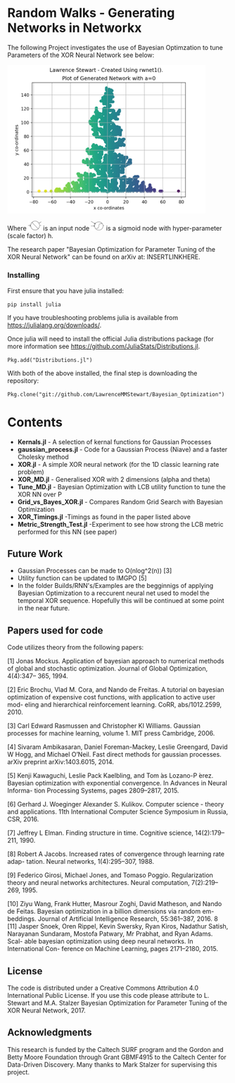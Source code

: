 # Random Walks - Generating Networks in Networkx



The following Project investigates the use of Bayesian Optimzation to tune Parameters of the XOR Neural Network see below:


<img src="https://github.com/LawrenceMMStewart/M3C1-Networks-and-Random-Walks/blob/master/Images/plot1.png" width="450">

Where <img src="https://github.com/LawrenceMMStewart/Bayesian_Optimization/blob/master/Images/inputnode.png" width="30"> is an input node
<img src="https://github.com/LawrenceMMStewart/Bayesian_Optimization/blob/master/Images/sigmoidnode.png" width="30"> is a sigmoid node with hyper-parameter (scale factor) h. 


The research paper "Bayesian Optimization for Parameter Tuning of the XOR Neural Network" can be found on arXiv at: INSERTLINKHERE.





### Installing

First ensure that you have julia installed:

```
pip install julia 
```
If you have troubleshooting problems julia is available from https://julialang.org/downloads/. 

Once julia will need to install the official Julia distributions package (for more information see https://github.com/JuliaStats/Distributions.jl. 

```
Pkg.add("Distributions.jl")
```
With both of the above installed, the final step is downloading the repository:

```
Pkg.clone("git://github.com/LawrenceMMStewart/Bayesian_Optimization")
```






# Contents 

* **Kernals.jl** - A selection of kernal functions for Gaussian Processes
* **gaussian_process.jl** - Code for a Gaussian Process (Niave) and a faster Cholesky method 
* **XOR.jl** - A simple XOR neural network (for the 1D classic learning rate problem)
* **XOR_MD.jl** - Generalised XOR with 2 dimensions (alpha and theta)
* **Tune_MD.jl** - Bayesian Optimization with LCB utility function to tune the XOR NN over P
* **Grid_vs_Bayes_XOR.jl** - Compares Random Grid Search with Bayesian Optimization
* **XOR_Timings.jl** -Timings as found in the paper listed above
* **Metric_Strength_Test.jl** -Experiment to see how strong the LCB metric performed for this NN (see paper)


## Future Work 

* Gaussian Processes can be made to O(nlog^2(n)) [3]
* Utility function can be updated to IMGPO  [5] 
* In the folder Builds/RNN's/Examples are the begginnigs of applying Bayesian Optimization to a reccurent neural net used to model the temporal XOR sequence. Hopefully this will be continued at some point in the near future.






## Papers used for code

Code utilizes theory from the following papers:

[1] Jonas Mockus. Application of bayesian approach to numerical methods of global and stochastic optimization. Journal of Global Optimization, 4(4):347– 365, 1994.

[2] Eric Brochu, Vlad M. Cora, and Nando de Freitas. A tutorial on bayesian optimization of expensive cost functions, with application to active user mod- eling and hierarchical reinforcement learning. CoRR, abs/1012.2599, 2010.

[3] Carl Edward Rasmussen and Christopher KI Williams. Gaussian processes for machine learning, volume 1. MIT press Cambridge, 2006.

[4] Sivaram Ambikasaran, Daniel Foreman-Mackey, Leslie Greengard, David W Hogg, and Michael O’Neil. Fast direct methods for gaussian processes. arXiv preprint arXiv:1403.6015, 2014.

[5] Kenji Kawaguchi, Leslie Pack Kaelbling, and Tom ́as Lozano-P ́erez. Bayesian optimization with exponential convergence. In Advances in Neural Informa- tion Processing Systems, pages 2809–2817, 2015.

[6] Gerhard J. Woeginger Alexander S. Kulikov. Computer science - theory and applications. 11th International Computer Science Symposium in Russia, CSR, 2016.

[7] Jeffrey L Elman. Finding structure in time. Cognitive science, 14(2):179–211, 1990.

[8] Robert A Jacobs. Increased rates of convergence through learning rate adap- tation. Neural networks, 1(4):295–307, 1988.

[9] Federico Girosi, Michael Jones, and Tomaso Poggio. Regularization theory and neural networks architectures. Neural computation, 7(2):219–269, 1995.

[10] Ziyu Wang, Frank Hutter, Masrour Zoghi, David Matheson, and Nando de Feitas. Bayesian optimization in a billion dimensions via random em- beddings. Journal of Artificial Intelligence Research, 55:361–387, 2016.
8
[11] Jasper Snoek, Oren Rippel, Kevin Swersky, Ryan Kiros, Nadathur Satish, Narayanan Sundaram, Mostofa Patwary, Mr Prabhat, and Ryan Adams. Scal- able bayesian optimization using deep neural networks. In International Con- ference on Machine Learning, pages 2171–2180, 2015.



## License

The code is distributed under a Creative Commons Attribution 4.0 International Public License. If you use this code please attribute to L. Stewart and M.A. Stalzer Bayesian Optimization for Parameter Tuning of the XOR Neural Network, 2017.

## Acknowledgments

This research is funded by the Caltech SURF program and the Gordon and Betty Moore Foundation through Grant GBMF4915 to the Caltech Center for Data-Driven Discovery. Many thanks to Mark Stalzer for supervising this project.


